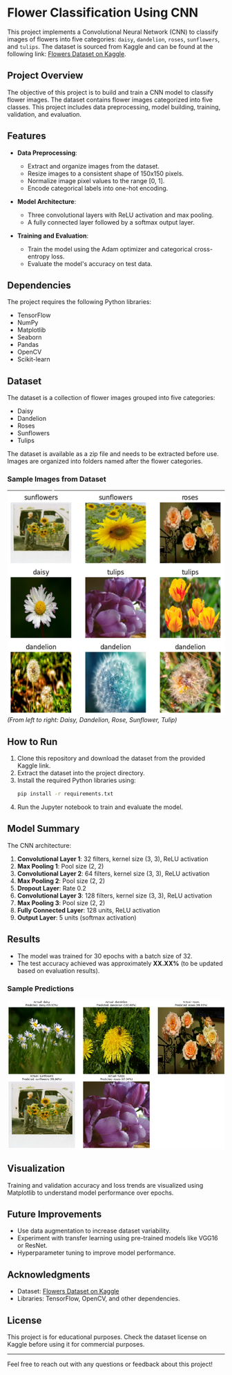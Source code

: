 # Flower Classification Using CNN

This project implements a Convolutional Neural Network (CNN) to classify images of flowers into five categories: `daisy`, `dandelion`, `roses`, `sunflowers`, and `tulips`. The dataset is sourced from Kaggle and can be found at the following link: [Flowers Dataset on Kaggle](https://www.kaggle.com/datasets/rahmasleam/flowers-dataset?select=flower_photos).

## Project Overview

The objective of this project is to build and train a CNN model to classify flower images. The dataset contains flower images categorized into five classes. This project includes data preprocessing, model building, training, validation, and evaluation.

## Features

- **Data Preprocessing**:
  - Extract and organize images from the dataset.
  - Resize images to a consistent shape of 150x150 pixels.
  - Normalize image pixel values to the range [0, 1].
  - Encode categorical labels into one-hot encoding.

- **Model Architecture**:
  - Three convolutional layers with ReLU activation and max pooling.
  - A fully connected layer followed by a softmax output layer.

- **Training and Evaluation**:
  - Train the model using the Adam optimizer and categorical cross-entropy loss.
  - Evaluate the model's accuracy on test data.

## Dependencies

The project requires the following Python libraries:

- TensorFlow
- NumPy
- Matplotlib
- Seaborn
- Pandas
- OpenCV
- Scikit-learn

## Dataset

The dataset is a collection of flower images grouped into five categories:

- Daisy
- Dandelion
- Roses
- Sunflowers
- Tulips

The dataset is available as a zip file and needs to be extracted before use. Images are organized into folders named after the flower categories.
### Sample Images from Dataset

![Sample Images](output_image/flower_EX.png)
*(From left to right: Daisy, Dandelion, Rose, Sunflower, Tulip)*


## How to Run

1. Clone this repository and download the dataset from the provided Kaggle link.
2. Extract the dataset into the project directory.
3. Install the required Python libraries using:
   ```bash
   pip install -r requirements.txt
   ```
4. Run the Jupyter notebook to train and evaluate the model.

## Model Summary

The CNN architecture:

1. **Convolutional Layer 1**: 32 filters, kernel size (3, 3), ReLU activation
2. **Max Pooling 1**: Pool size (2, 2)
3. **Convolutional Layer 2**: 64 filters, kernel size (3, 3), ReLU activation
4. **Max Pooling 2**: Pool size (2, 2)
5. **Dropout Layer**: Rate 0.2
6. **Convolutional Layer 3**: 128 filters, kernel size (3, 3), ReLU activation
7. **Max Pooling 3**: Pool size (2, 2)
8. **Fully Connected Layer**: 128 units, ReLU activation
9. **Output Layer**: 5 units (softmax activation)

## Results

- The model was trained for 30 epochs with a batch size of 32.
- The test accuracy achieved was approximately **XX.XX%** (to be updated based on evaluation results).

### Sample Predictions

![Predictions](output_image/output.png)

## Visualization

Training and validation accuracy and loss trends are visualized using Matplotlib to understand model performance over epochs.

## Future Improvements

- Use data augmentation to increase dataset variability.
- Experiment with transfer learning using pre-trained models like VGG16 or ResNet.
- Hyperparameter tuning to improve model performance.

## Acknowledgments

- Dataset: [Flowers Dataset on Kaggle](https://www.kaggle.com/datasets/rahmasleam/flowers-dataset?select=flower_photos)
- Libraries: TensorFlow, OpenCV, and other dependencies.

## License

This project is for educational purposes. Check the dataset license on Kaggle before using it for commercial purposes.

---

Feel free to reach out with any questions or feedback about this project!

